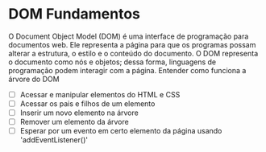 # DOM Fundamentos

O Document Object Model (DOM) é uma interface de programação para documentos web. Ele representa a página para que os programas possam alterar a estrutura, o estilo e o conteúdo do documento. O DOM representa o documento como nós e objetos; dessa forma, linguagens de programação podem interagir com a página.
Entender como funciona a árvore do DOM

- [ ] Acessar e manipular elementos do HTML e CSS
- [ ] Acessar os pais e filhos de um elemento
- [ ] Inserir um novo elemento na árvore
- [ ] Remover um elemento da árvore
- [ ] Esperar por um evento em certo elemento da página usando 'addEventListener()'